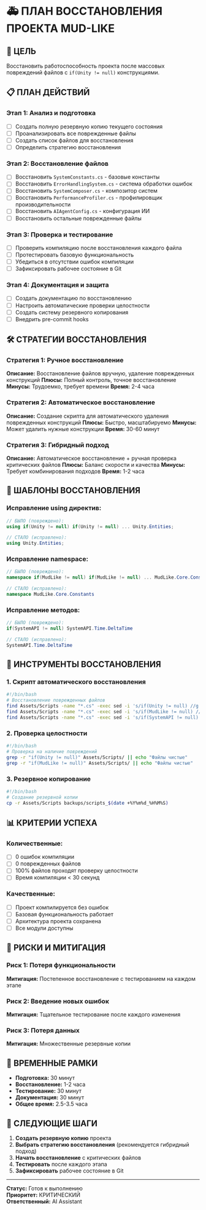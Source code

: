 # 🚑 ПЛАН ВОССТАНОВЛЕНИЯ ПРОЕКТА MUD-LIKE

## 🎯 ЦЕЛЬ
Восстановить работоспособность проекта после массовых повреждений файлов с `if(Unity != null)` конструкциями.

## 📋 ПЛАН ДЕЙСТВИЙ

### Этап 1: Анализ и подготовка
- [ ] Создать полную резервную копию текущего состояния
- [ ] Проанализировать все поврежденные файлы
- [ ] Создать список файлов для восстановления
- [ ] Определить стратегию восстановления

### Этап 2: Восстановление файлов
- [ ] Восстановить `SystemConstants.cs` - базовые константы
- [ ] Восстановить `ErrorHandlingSystem.cs` - система обработки ошибок
- [ ] Восстановить `SystemComposer.cs` - композитор систем
- [ ] Восстановить `PerformanceProfiler.cs` - профилировщик производительности
- [ ] Восстановить `AIAgentConfig.cs` - конфигурация ИИ
- [ ] Восстановить остальные поврежденные файлы

### Этап 3: Проверка и тестирование
- [ ] Проверить компиляцию после восстановления каждого файла
- [ ] Протестировать базовую функциональность
- [ ] Убедиться в отсутствии ошибок компиляции
- [ ] Зафиксировать рабочее состояние в Git

### Этап 4: Документация и защита
- [ ] Создать документацию по восстановлению
- [ ] Настроить автоматические проверки целостности
- [ ] Создать систему резервного копирования
- [ ] Внедрить pre-commit hooks

## 🛠️ СТРАТЕГИИ ВОССТАНОВЛЕНИЯ

### Стратегия 1: Ручное восстановление
**Описание:** Восстановление файлов вручную, удаление поврежденных конструкций
**Плюсы:** Полный контроль, точное восстановление
**Минусы:** Трудоемко, требует времени
**Время:** 2-4 часа

### Стратегия 2: Автоматическое восстановление
**Описание:** Создание скрипта для автоматического удаления поврежденных конструкций
**Плюсы:** Быстро, масштабируемо
**Минусы:** Может удалить нужные конструкции
**Время:** 30-60 минут

### Стратегия 3: Гибридный подход
**Описание:** Автоматическое восстановление + ручная проверка критических файлов
**Плюсы:** Баланс скорости и качества
**Минусы:** Требует комбинирования подходов
**Время:** 1-2 часа

## 📝 ШАБЛОНЫ ВОССТАНОВЛЕНИЯ

### Исправление using директив:
```csharp
// БЫЛО (повреждено):
using if(Unity != null) if(Unity != null) ... Unity.Entities;

// СТАЛО (исправлено):
using Unity.Entities;
```

### Исправление namespace:
```csharp
// БЫЛО (повреждено):
namespace if(MudLike != null) if(MudLike != null) ... MudLike.Core.Constants

// СТАЛО (исправлено):
namespace MudLike.Core.Constants
```

### Исправление методов:
```csharp
// БЫЛО (повреждено):
if(SystemAPI != null) SystemAPI.Time.DeltaTime

// СТАЛО (исправлено):
SystemAPI.Time.DeltaTime
```

## 🔧 ИНСТРУМЕНТЫ ВОССТАНОВЛЕНИЯ

### 1. Скрипт автоматического восстановления
```bash
#!/bin/bash
# Восстановление поврежденных файлов
find Assets/Scripts -name "*.cs" -exec sed -i 's/if(Unity != null) //g' {} \;
find Assets/Scripts -name "*.cs" -exec sed -i 's/if(MudLike != null) //g' {} \;
find Assets/Scripts -name "*.cs" -exec sed -i 's/if(SystemAPI != null) //g' {} \;
```

### 2. Проверка целостности
```bash
#!/bin/bash
# Проверка на наличие повреждений
grep -r "if(Unity != null)" Assets/Scripts/ || echo "Файлы чистые"
grep -r "if(MudLike != null)" Assets/Scripts/ || echo "Файлы чистые"
```

### 3. Резервное копирование
```bash
#!/bin/bash
# Создание резервной копии
cp -r Assets/Scripts backups/scripts_$(date +%Y%m%d_%H%M%S)
```

## 📊 КРИТЕРИИ УСПЕХА

### Количественные:
- [ ] 0 ошибок компиляции
- [ ] 0 поврежденных файлов
- [ ] 100% файлов проходят проверку целостности
- [ ] Время компиляции < 30 секунд

### Качественные:
- [ ] Проект компилируется без ошибок
- [ ] Базовая функциональность работает
- [ ] Архитектура проекта сохранена
- [ ] Все модули доступны

## 🚨 РИСКИ И МИТИГАЦИЯ

### Риск 1: Потеря функциональности
**Митигация:** Постепенное восстановление с тестированием на каждом этапе

### Риск 2: Введение новых ошибок
**Митигация:** Тщательное тестирование после каждого изменения

### Риск 3: Потеря данных
**Митигация:** Множественные резервные копии

## 📅 ВРЕМЕННЫЕ РАМКИ

- **Подготовка:** 30 минут
- **Восстановление:** 1-2 часа
- **Тестирование:** 30 минут
- **Документация:** 30 минут
- **Общее время:** 2.5-3.5 часа

## 🎯 СЛЕДУЮЩИЕ ШАГИ

1. **Создать резервную копию** проекта
2. **Выбрать стратегию восстановления** (рекомендуется гибридный подход)
3. **Начать восстановление** с критических файлов
4. **Тестировать** после каждого этапа
5. **Зафиксировать** рабочее состояние в Git

---

**Статус:** Готов к выполнению  
**Приоритет:** КРИТИЧЕСКИЙ  
**Ответственный:** AI Assistant
